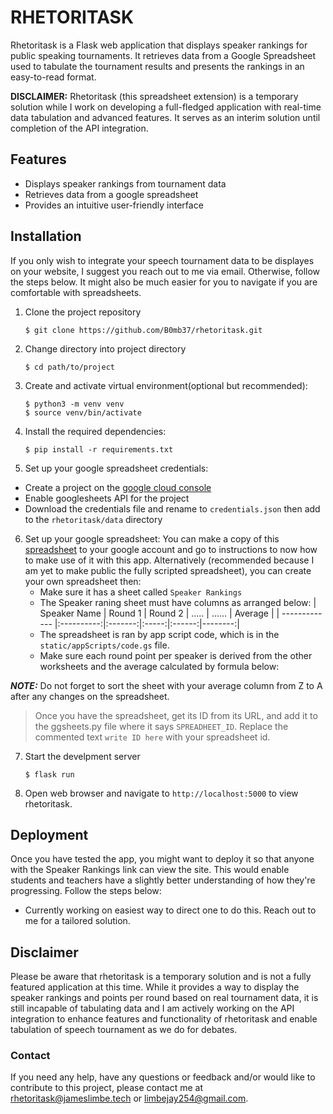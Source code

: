 # RHETORITASK

Rhetoritask is a Flask web application that displays speaker rankings for public speaking tournaments. It retrieves data from a Google Spreadsheet used to tabulate the tournament results and presents the rankings in an easy-to-read format.

**DISCLAIMER:** Rhetoritask (this spreadsheet extension) is a temporary solution while I work on developing a full-fledged application with real-time data tabulation and advanced features. It serves as an interim solution until completion of the API integration.

## Features

- Displays speaker rankings from tournament data
- Retrieves data from a google spreadsheet
- Provides an intuitive user-friendly interface

## Installation

If you only wish to integrate your speech tournament data to be displayes on your website, I suggest you reach out to me via email.
Otherwise, follow the steps below. It might also be much easier for you to navigate if you are comfortable with spreadsheets.

1. Clone the project repository

    ```shell
    $ git clone https://github.com/B0mb37/rhetoritask.git
    ```

2. Change directory into project directory

    ```shell
    $ cd path/to/project
    ```

3. Create and activate virtual environment(optional but recommended):

    ```shell
    $ python3 -m venv venv
    $ source venv/bin/activate
    ```

4. Install the required dependencies:

    ```shell
    $ pip install -r requirements.txt
    ```

5. Set up your google spreadsheet credentials:

- Create a project on the [google cloud console](https://console.cloud.google.com)
- Enable googlesheets API for the project
- Download the credentials file and rename to `credentials.json` then add to the `rhetoritask/data` directory

6. Set up your google spreadsheet:
You can make a copy of this [spreadsheet](https://docs.google.com/spreadsheets/d/1WgernyF6orl2tmdWXcp9N1TBTgYkFppHOmgA58fB9rg/edit#gid=527790456) to your google account and go to instructions to now how to make use of it with this app.
Alternatively (recommended because I am yet to make public the fully scripted spreadsheet), you can create your own spreadsheet then:
    - Make sure it has a sheet called `Speaker Rankings`
    - The Speaker raning sheet must have columns as arranged below:
        | Speaker Name  | Round 1    | Round 2 | ..... | ...... | Average |
        | ------------- |:----------:|:-------:|:-----:|:------:|--------:|
    - The spreadsheet is ran by app script code, which is in the `static/appScripts/code.gs` file.
    - Make sure each round point per speaker is derived from the other worksheets and the average calculated by formula below:

***NOTE:*** Do not forget to sort the sheet with your average column from Z to A after any changes on the spreadsheet.

> Once you have the spreadsheet, get its ID from its URL, and add it to the ggsheets.py file where it says `SPREADHEET_ID`.
> Replace the commented text `write ID here` with your spreadsheet id.

7. Start the develpment server

    ```shell
    $ flask run
    ```

8. Open web browser and navigate to `http://localhost:5000` to view rhetoritask.

## Deployment
Once you have tested the app, you might want to deploy it so that anyone with the Speaker Rankings link can view the site. This would enable students and teachers have a slightly better understanding of how they're progressing. Follow the steps below:
- Currently working on easiest way to direct one to do this. Reach out to me for a tailored solution.

## Disclaimer

Please be aware that rhetoritask is a temporary solution and is not a fully featured application at this time. While it provides a way to display the speaker rankings and points per round based on real tournament data, it is still incapable of tabulating data and I am actively working on the API integration to enhance features and functionality of rhetoritask and enable tabulation of speech tournament as we do for debates.


### Contact

If you need any help, have any questions or feedback and/or would like to contribute to this project, please contact me at [rhetoritask@jameslimbe.tech]() or [limbejay254@gmail.com]().
